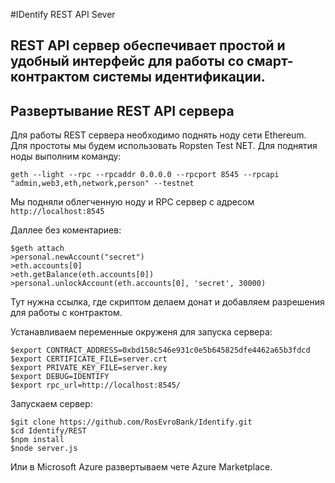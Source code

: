 


#IDentify REST API Sever

REST API сервер обеспечивает простой и удобный интерфейс для работы со смарт-контрактом системы идентификации.
----------


Развертывание REST API сервера
----

Для работы REST сервера необходимо поднять ноду сети Ethereum. Для простоты мы будем использовать Ropsten Test NET. Для поднятия ноды выполним команду:

```
geth --light --rpc --rpcaddr 0.0.0.0 --rpcport 8545 --rpcapi "admin,web3,eth,network,person" --testnet
```
Мы подняли облегченную ноду и RPC сервер с адресом ```http://localhost:8545```

Даллее без коментариев:
```
$geth attach
>personal.newAccount("secret")
>eth.accounts[0]
>eth.getBalance(eth.accounts[0])
>personal.unlockAccount(eth.accounts[0], 'secret', 30000)
```
Тут нужна ссылка, где скриптом делаем донат и добавляем разрешения для работы с контрактом.

Устанавливаем переменные окруженя для запуска сервера:
```
$export CONTRACT_ADDRESS=0xbd158c546e931c0e5b645825dfe4462a65b3fdcd
$export CERTIFICATE_FILE=server.crt
$export PRIVATE_KEY_FILE=server.key
$export DEBUG=IDENTIFY
$export rpc_url=http://localhost:8545/
```
Запускаем сервер:
```
$git clone https://github.com/RosEvroBank/Identify.git
$cd Identify/REST
$npm install
$node server.js
```

Или в Microsoft Azure развертываем чете Azure Marketplace.
